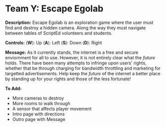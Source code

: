 # Team Y: Escape Egolab
**Description:** Escape Egolab is an exploration game where the user must find and destroy a hidden camera. Along the way they must navigate between tables of ScriptEd volunteers and students.

**Controls:** (**W**): Up
              (**A**): Left
              (**S**): Down
              (**D**): Right

**Message:** As it currently stands, the internet is a free and secure enviornment for all to use. However, it is not entirely clear what the _future_ holds. There have been many attempts to infringe upon users' rights, whether that be through charging for bandwidth throttling and marketing for targetted advertisements. Help keep the _future_ of the internet a better place by standing up for your rights and those of the less fortunate!

**To Add:**
* More cameras to destroy
* More rooms to walk through
* A sensor that affects player movement
* Intro page with directions
* Outro page with Message
